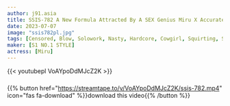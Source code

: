 ```yaml
---
author: j91.asia
title: SSIS-782 A New Formula Attracted By A SEX Genius Miru X Accurately Unparalleled Cali Torture Cowgirl X Ma* Tighter Fellatio The Most Severe Pussy To Mouth Intercourse In Human History
date: 2023-07-07
image: "ssis782pl.jpg"
tags: [Censored, Blow, Solowork, Nasty, Hardcore, Cowgirl, Squirting, Slut, Risky Mosaic, Male Squirting]
maker: [S1 NO.1 STYLE]
actress: [Miru]
---
```



{{< youtubepl VoAYpoDdMJcZ2K >}}
###

{{% button href="https://streamtape.to/v/VoAYpoDdMJcZ2K/ssis-782.mp4" icon="fas fa-download" %}}download this video{{% /button %}}

